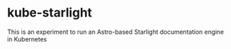 # kube-starlight
This is an experiment to run an Astro-based Starlight documentation engine in Kubernetes
